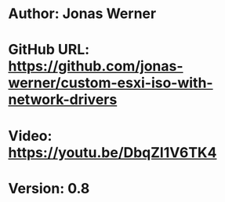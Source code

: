 # Author: Jonas Werner
# GitHub URL: https://github.com/jonas-werner/custom-esxi-iso-with-network-drivers
# Video: https://youtu.be/DbqZI1V6TK4
# Version: 0.8
